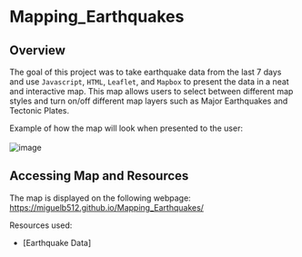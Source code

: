 # Mapping_Earthquakes

## Overview 
The goal of this project was to take earthquake data from the last 7 days and use `Javascript`, `HTML`, `Leaflet`, and `Mapbox` to present the data in a neat and interactive map. This map allows users to select between different map styles and turn on/off different map layers such as Major Earthquakes and Tectonic Plates. 

Example of how the map will look when presented to the user: <br> <br> ![image](https://user-images.githubusercontent.com/60283799/184034978-be6dd8ea-c674-41f8-8367-f380abff10ec.png)

## Accessing Map and Resources
The map is displayed on the following webpage: https://miguelb512.github.io/Mapping_Earthquakes/

Resources used:
- [Earthquake Data] 
